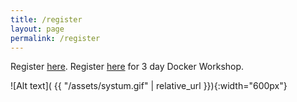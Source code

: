 ```yaml
---
title: /register
layout: page
permalink: /register
---
```


Register [here](https://forms.gle/meXvVrpiWDHbVTLa9?_imcp=1).
Register [here](https://forms.gle/kaopoNkWkqjJWEbW8) for 3 day Docker Workshop.

![Alt text]( {{ "/assets/systum.gif" | relative_url }}){:width="600px"}
